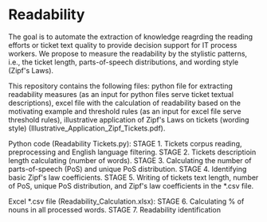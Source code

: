 # Readability
The goal is to automate the extraction of knowledge reagrding the reading efforts or ticket text quality to provide decision support for IT process workers. We propose to measure the readability by the stylistic patterns, i.e., the ticket length, parts-of-speech distributions, and wording style (Zipf's Laws).

This repository contains the following files: python file for extracting readability measures (as an input for python files serve ticket textual descriptions), excel file with the calculation of readability based on the motivating example and threshold rules (as an input for excel file serve threshold rules), illustrative application of Zipf's Laws on tickets (wording style) (Illustrative_Application_Zipf_Tickets.pdf).

Python code (Readability Tickets.py): STAGE 1. Tickets corpus reading, preprocessing and English language filtering. STAGE 2. Tickets descriptioin length calculating (number of words). STAGE 3. Calculating the number of parts-of-speech (PoS) and unique PoS distribution. STAGE 4. Identifying basic Zipf's law coefficients. STAGE 5. Writing of tickets text length, number of PoS, unique PoS distribution, and Zipf's law coefficients in the *.csv file.

Excel *.csv file (Readability_Calculation.xlsx): STAGE 6. Calculating % of nouns in all processed words. STAGE 7. Readability identification
